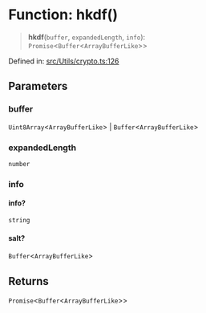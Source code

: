 # Function: hkdf()

> **hkdf**(`buffer`, `expandedLength`, `info`): `Promise`\<`Buffer`\<`ArrayBufferLike`\>\>

Defined in: [src/Utils/crypto.ts:126](https://github.com/Fokusdotid/bail/blob/dad8cbc7bd41e0c17126095b0fc017b92c3d85cf/src/Utils/crypto.ts#L126)

## Parameters

### buffer

`Uint8Array`\<`ArrayBufferLike`\> | `Buffer`\<`ArrayBufferLike`\>

### expandedLength

`number`

### info

#### info?

`string`

#### salt?

`Buffer`\<`ArrayBufferLike`\>

## Returns

`Promise`\<`Buffer`\<`ArrayBufferLike`\>\>
